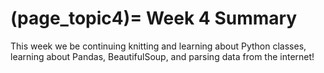 (page_topic4)=
Week 4 Summary
=======================

This week we be continuing knitting and learning about Python classes, learning about Pandas, BeautifulSoup, and parsing data from the internet!